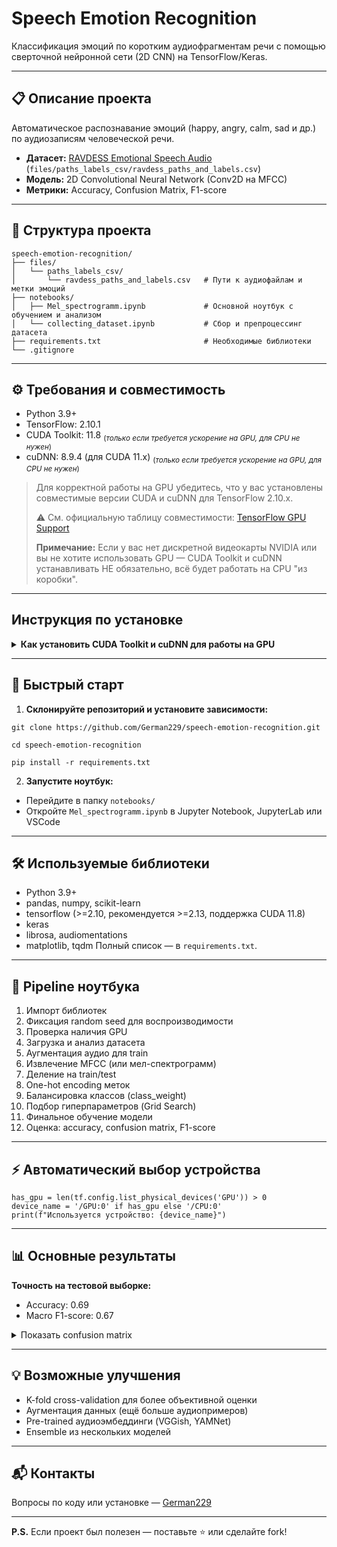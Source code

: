 # Speech Emotion Recognition

Классификация эмоций по коротким аудиофрагментам речи с помощью сверточной нейронной сети (2D CNN) на TensorFlow/Keras.

---

## 📋 Описание проекта

Автоматическое распознавание эмоций (happy, angry, calm, sad и др.) по аудиозаписям человеческой речи.

* **Датасет:** [RAVDESS Emotional Speech Audio](https://www.kaggle.com/datasets/uwrfkaggler/ravdess-emotional-speech-audio) (`files/paths_labels_csv/ravdess_paths_and_labels.csv`)
* **Модель:** 2D Convolutional Neural Network (Conv2D на MFCC)
* **Метрики:** Accuracy, Confusion Matrix, F1-score

---

## 📂 Структура проекта

```
speech-emotion-recognition/
├── files/
│   └── paths_labels_csv/
│       └── ravdess_paths_and_labels.csv   # Пути к аудиофайлам и метки эмоций
├── notebooks/
│   ├── Mel_spectrogramm.ipynb             # Основной ноутбук с обучением и анализом
│   └── collecting_dataset.ipynb           # Сбор и препроцессинг датасета
├── requirements.txt                       # Необходимые библиотеки
└── .gitignore
```

---

## ⚙️ Требования и совместимость

* Python 3.9+
* TensorFlow: 2.10.1
* CUDA Toolkit: 11.8 <sub>(*только если требуется ускорение на GPU, для CPU не нужен*)</sub>
* cuDNN: 8.9.4 (для CUDA 11.x) <sub>(*только если требуется ускорение на GPU, для CPU не нужен*)</sub>

> Для корректной работы на GPU убедитесь, что у вас установлены совместимые версии CUDA и cuDNN для TensorFlow 2.10.x.
>
> ⚠️ См. официальную таблицу совместимости: [TensorFlow GPU Support](https://www.tensorflow.org/install/source#gpu)
>
> **Примечание:**
> Если у вас нет дискретной видеокарты NVIDIA или вы не хотите использовать GPU — CUDA Toolkit и cuDNN устанавливать НЕ обязательно, всё будет работать на CPU "из коробки".

---

## Инструкция по установке

<details>
<summary><b>Как установить CUDA Toolkit и cuDNN для работы на GPU</b></summary>

1. Скачайте и установите **CUDA Toolkit 11.8**:

   * [CUDA Toolkit 11.8 Download](https://developer.nvidia.com/cuda-11-8-0-download-archive)
   * Выберите вашу ОС и скачайте инсталлятор (Windows: local `.exe`, Linux: `.run`).
   * Установите в папку, например: `C:\Program Files\NVIDIA GPU Computing Toolkit\CUDA\v11.8`

2. Скачайте **cuDNN 8.9.4 для CUDA 11.x**:

   * [cuDNN 8.9.4 Download](https://developer.nvidia.com/rdp/cudnn-archive)
   * Выберите версию под вашу ОС (Windows или Linux)
   * Распакуйте архив (например, `cudnn-windows-x86_64-8.9.4.25_cuda11-archive.zip`)

3. Скопируйте содержимое cuDNN в CUDA Toolkit:

   * содержимое `bin` → в `CUDA\v11.8\bin\`
   * содержимое `include` → в `CUDA\v11.8\include\`
   * содержимое `lib` → в `CUDA\v11.8\lib\x64\` (Windows) или `lib64` (Linux)

4. Проверьте переменные среды (Windows):

   * Добавьте в PATH:

     * `C:\Program Files\NVIDIA GPU Computing Toolkit\CUDA\v11.8\bin`
     * `C:\Program Files\NVIDIA GPU Computing Toolkit\CUDA\v11.8\libnvvp`
   * `CUDA_PATH` или `CUDA_HOME` укажите на `C:\Program Files\NVIDIA GPU Computing Toolkit\CUDA\v11.8`

5. Проверьте установку:

   * В терминале: `nvcc --version`
   * В Python:

     ```python
     import tensorflow as tf
     print(tf.config.list_physical_devices('GPU'))
     ```

</details>

---

## 🚀 Быстрый старт

1. **Склонируйте репозиторий и установите зависимости:**

```
git clone https://github.com/German229/speech-emotion-recognition.git
```

```
cd speech-emotion-recognition
```

```
pip install -r requirements.txt
```

2. **Запустите ноутбук:**

* Перейдите в папку `notebooks/`
* Откройте `Mel_spectrogramm.ipynb` в Jupyter Notebook, JupyterLab или VSCode

---

## 🛠 Используемые библиотеки

* Python 3.9+
* pandas, numpy, scikit-learn
* tensorflow (>=2.10, рекомендуется >=2.13, поддержка CUDA 11.8)
* keras
* librosa, audiomentations
* matplotlib, tqdm
  Полный список — в `requirements.txt`.

---

## 🔗 Pipeline ноутбука

1. Импорт библиотек
2. Фиксация random seed для воспроизводимости
3. Проверка наличия GPU
4. Загрузка и анализ датасета
5. Аугментация аудио для train
6. Извлечение MFCC (или мел-спектрограмм)
7. Деление на train/test
8. One-hot encoding меток
9. Балансировка классов (class\_weight)
10. Подбор гиперпараметров (Grid Search)
11. Финальное обучение модели
12. Оценка: accuracy, confusion matrix, F1-score

---

## ⚡️ Автоматический выбор устройства

```
has_gpu = len(tf.config.list_physical_devices('GPU')) > 0
device_name = '/GPU:0' if has_gpu else '/CPU:0'
print(f"Используется устройство: {device_name}")
```

---

## 📊 Основные результаты

**Точность на тестовой выборке:**

* Accuracy: 0.69
* Macro F1-score: 0.67

<details>
<summary>Показать confusion matrix</summary>

```
Confusion Matrix:
[[31  0  3  1  2  0  1  0]
 [ 0 33  0  0  0  5  0  0]
 [ 5  2 22  2  1  0  3  3]
 [ 3  2  1 25  3  0  2  4]
 [ 1  0  0  6 26  2  0  4]
 [ 0  2  2  0  1 16  0  0]
 [ 3  6  2  2  1  6 17  1]
 [ 1  0  3  1  3  0  0 31]]
```

</details>

---

## 💡 Возможные улучшения

* K-fold cross-validation для более объективной оценки
* Аугментация данных (ещё больше аудиопримеров)
* Pre-trained аудиоэмбеддинги (VGGish, YAMNet)
* Ensemble из нескольких моделей

---

## 📬 Контакты

Вопросы по коду или установке — [German229](https://github.com/German229)

---

**P.S.**
Если проект был полезен — поставьте ⭐️ или сделайте fork!
